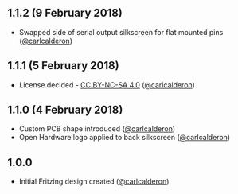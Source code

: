 ## 1.1.2 (9 February 2018)

* Swapped side of serial output silkscreen for flat mounted pins ([@carlcalderon](https://github.com/carlcalderon))

## 1.1.1 (5 February 2018)

* License decided - [CC BY-NC-SA 4.0](https://creativecommons.org/licenses/by-nc-sa/4.0/) ([@carlcalderon](https://github.com/carlcalderon))

## 1.1.0 (4 February 2018)

* Custom PCB shape introduced ([@carlcalderon](https://github.com/carlcalderon))
* Open Hardware logo applied to back silkscreen ([@carlcalderon](https://github.com/carlcalderon))

## 1.0.0

* Initial Fritzing design created ([@carlcalderon](https://github.com/carlcalderon))